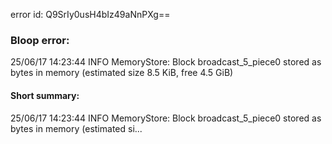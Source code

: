 error id: Q9SrIy0usH4bIz49aNnPXg==
### Bloop error:

25/06/17 14:23:44 INFO MemoryStore: Block broadcast_5_piece0 stored as bytes in memory (estimated size 8.5 KiB, free 4.5 GiB)
#### Short summary: 

25/06/17 14:23:44 INFO MemoryStore: Block broadcast_5_piece0 stored as bytes in memory (estimated si...